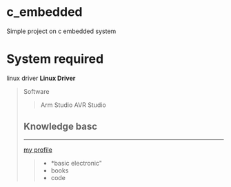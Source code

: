 # c_embedded
Simple project on c embedded system

# System required
linux driver <strong>Linux Driver</strong>
> Software
> > Arm Studio
> > AVR Studio
> ## Knowledge basc
> ___
> [ my profile ](https://facebook.com)
> > - *basic electronic"
> > - books
> > - code
